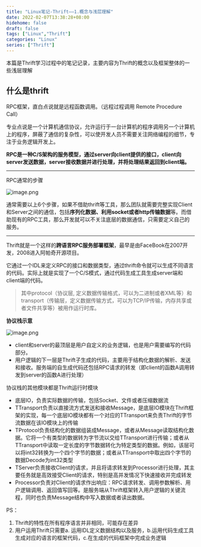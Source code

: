 ```yaml
---
title: "Linux笔记-Thrift——1.概念与浅层理解"
date: 2022-02-07T13:38:28+08:00
hidehome: false
draft: false
tags: ["Linux","Thrift"]
categories: "Linux"
series: ["Thrift"]
---
```

本篇是Thrift学习过程中的笔记记录，主要内容为Thrift的概念以及框架整体的一些浅层理解
<!--more-->
## 什么是thrift

RPC框架，直白点说就是远程函数调用。（远程过程调用 Remote Procedure Call）

专业点说是一个计算机通信协议，允许运行于一台计算机的程序调用另一个计算机上的程序，屏蔽了通信的复杂性，可以使开发人员不需要关注网络编程的细节，专注于业务逻辑开发上。

**RPC是一种C/S架构的服务模型，通过server向client提供的接口，client向server发送数据，server接收数据并进行处理，并将处理结果返回到client端。**

---

RPC通常的步骤

![image.png](https://b3logfile.com/siyuan/1617901637880/assets/image-20220207113821-emh7me9.png)

通常需要以上6个步骤，如果不借助thrift等工具，那么团队就需要完整实现Client和Server之间的通信，包括**序列化数据、利用socket或者http传输数据**等。而借助现有的RPC工具，那么开发就可以不关注底层的数据通信，只需要定义自己的服务。

---

Thrift就是一个这样的**跨语言RPC服务部署框架**，最早是由FaceBook在2007开发，2008进入阿帕奇开源项目。

它通过一个IDL来定义RPC的接口和数据类型，通过thrift命令就可以生成不同语言的代码。实际上就是实现了一个C/S模式，通过代码生成工具生成server端和client端的代码。

> 其中protocol（协议层, 定义数据传输格式，可以为二进制或者XML等）和transport（传输层，定义数据传输方式，可以为TCP/IP传输，内存共享或者文件共享等）被用作运行时库。
>

**协议栈示意**

![image.png](https://b3logfile.com/siyuan/1617901637880/assets/image-20220207115358-qlvh5pb.png)

* client和server的最顶层是用户自定义的业务逻辑，也是用户需要编写的代码部分。
* 用户逻辑的下一层是Thrift子生成的代码，主要用于结构化数据的解析、发送和接收。服务端的自生成代码还包括RPC请求的转发（即client的函数A调用转发到server的函数A进行处理）

协议栈的其他模块都是Thrift运行时模块

* 底层IO，负责实际数据的传输，包括Socket、文件或者压缩数据流
* TTransport负责以直接流方式发送和接收Message，是底层IO模块在Thrift框架的实现，每一个底层IO模块都有一个对应的TTransport来负责Thrift的字节流数据在该IO模块上的传输
* TProtocol负责结构化的数据组装成Message，或者从Message读取结构化数据。它将一个有类型的数据转为字节流以交给TTransport进行传输；或者从TTransport中读取一定长度的字节数据转化为特定类型的数据。例如，该层可以将int32转换为一个四个字节的数据；或者从TTransport中取出四个字节的数据Decode为int32类型
* TServer负责接收Client的请求，并且将请求转发到Processor进行处理，其主要任务就是高效接受Client的请求，特别是高并发情况下快速接收并完成转发
* Processor负责对Client的请求作出响应：RPC请求转发、调用参数解析、用户逻辑调用、返回值写回等。是服务端从Thrift框架转入用户逻辑的关键流程，同时也负责Message结构中写入数据或者读出数据。

PS：

1. Thrift的特性在所有程序语言并非相同，可能存在差异
2. 用户运用Thrift只需要a. 运用IDL定义数据结构以及服务，b.运用代码生成工具生成对应的语言的框架代码，c.在生成的代码框架中完成业务逻辑

